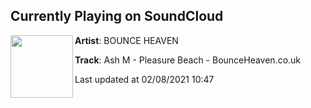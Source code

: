 ## Currently Playing on SoundCloud

[<img align="left" width="100" src="https://i1.sndcdn.com/artworks-xXB2gczsx4z7F5je-xjUjYw-t50x50.jpg">](https://soundcloud.com/bounceheavenofficial/ash-m-pleasure-beach-bounceheavencouk)

**Artist**: BOUNCE HEAVEN 

**Track**: Ash M - Pleasure Beach - BounceHeaven.co.uk

Last updated at 02/08/2021 10:47
